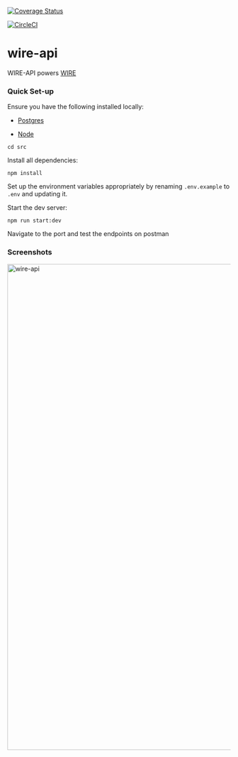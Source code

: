 [![Coverage Status](https://coveralls.io/repos/github/AndelaOSP/wire-api/badge.svg?branch=ch-intergrate_coverage)](https://coveralls.io/github/AndelaOSP/wire-api?branch=ch-intergrate_coverage)

[![CircleCI](https://circleci.com/gh/AndelaOSP/wire-api/tree/develop.svg?style=svg)](https://circleci.com/gh/AndelaOSP/wire-api/tree/develop)

# wire-api

WIRE-API powers [WIRE](https://github.com/AndelaOSP/wire)

### Quick Set-up

Ensure you have the following installed locally:

* [Postgres](https://www.postgresql.org/)

* [Node](https://nodejs.org/en/)

```
cd src
```

Install all dependencies:

```
npm install
```

Set up the environment variables appropriately by renaming `.env.example` to `.env` and updating it.

Start the dev server:

```
npm run start:dev
```

Navigate to the port and test the endpoints on postman

### Screenshots

<img width="1097" alt="wire-api" src="https://user-images.githubusercontent.com/16113214/30543777-f7e5ad12-9c8c-11e7-80e0-b5fd3fa36546.png">
